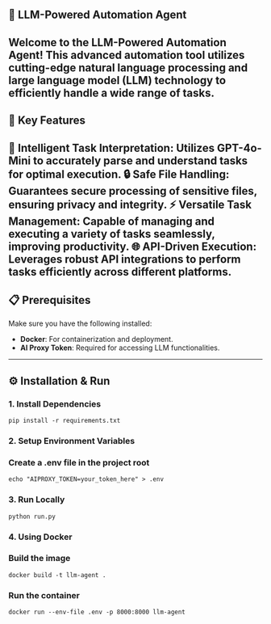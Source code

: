 ## 🚀 LLM-Powered Automation Agent
Welcome to the LLM-Powered Automation Agent! This advanced automation tool utilizes cutting-edge natural language processing and large language model (LLM) technology to efficiently handle a wide range of tasks.
---

## 🌟 Key Features
🤖 Intelligent Task Interpretation: Utilizes GPT-4o-Mini to accurately parse and understand tasks for optimal execution.
🔒 Safe File Handling: Guarantees secure processing of sensitive files, ensuring privacy and integrity.
⚡ Versatile Task Management: Capable of managing and executing a variety of tasks seamlessly, improving productivity.
🌐 API-Driven Execution: Leverages robust API integrations to perform tasks efficiently across different platforms.
---


## 📋 Prerequisites  
Make sure you have the following installed:  
- **Docker**: For containerization and deployment.  
- **AI Proxy Token**: Required for accessing LLM functionalities.  

---

## ⚙️ Installation & Run  


### 1. Install Dependencies  
```
pip install -r requirements.txt  
```

### 2. Setup Environment Variables  
### Create a .env file in the project root  
```
echo "AIPROXY_TOKEN=your_token_here" > .env  
```

### 3. Run Locally  
```
python run.py  
```

### 4. Using Docker  
### Build the image  
```
docker build -t llm-agent .  
```

### Run the container  
```
docker run --env-file .env -p 8000:8000 llm-agent  
```
